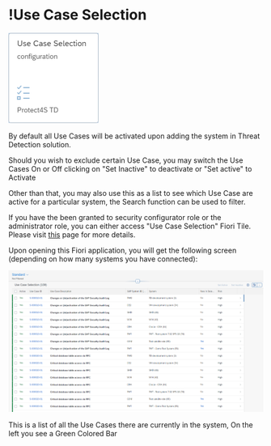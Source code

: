 # !Use Case Selection

![Use case Selection Configuration Fiori Application](<../.gitbook/assets/image (63).png>)

By default all Use Cases will be activated upon adding the system in Threat Detection solution.

Should you wish to exclude certain Use Case, you may switch the Use Cases On or Off clicking on "Set Inactive" to deactivate or "Set active" to Activate

Other than that, you may also use this as a list to see which Use Case are active for a particular system, the Search function can be used to filter.

If you have the been granted to security configurator role or the administrator role, you can either access "Use Case Selection" Fiori Tile. Please visit [this](systems-in-threat-detection/system-configuration-fiori-application/users-and-authorizations/authorizations.md) page for more details.



Upon opening this Fiori application, you will get the following screen (depending on how many systems you have connected):

![Use Case Selection overview](<../.gitbook/assets/image (76).png>)

This is a list of all the Use Cases there are currently in the system, On the left you see a Green Colored Bar



